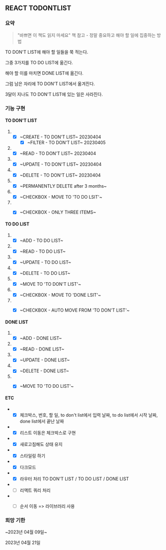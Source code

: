 ## REACT TODONTLIST

### 요약

> "바쁘면 이 책도 읽지 마세요" 책 참고 - 정말 중요하고 해야 할 일에 집중하는 방법


TO DON'T LIST에 해야 할 일들을 쭉 적는다. 

그중 3가지를 TO DO LIST에 옮긴다. 

해야 할 이를 마치면 DONE LIST에 옮긴다. 

그럼 남은 자리에 TO DON'T LIST에서 옮겨진다. 

3달이 지나도 TO DON'T LIST에 있는 일은 사라진다. 


### 기능 구현


#### TO DON'T LIST

  1. - [X] ~CREATE - TO DON'T LIST~ 20230404
       - [X] ~FILTER - TO DON'T LIST~ 20230405
  2. - [X] ~READ - TO DON'T LIST~ 20230404
  3. - [X] ~UPDATE - TO DON'T LIST~ 20230404
  4. - [X] ~DELETE - TO DON'T LIST~ 20230404
  5. - [X] ~PERMANENTLY DELETE after 3 months~
  6. - [X] ~CHECKBOX - MOVE TO 'TO DO LSIT'~
  7. - [X] ~CHECKBOX - ONLY THREE ITEMS~


 #### TO DO LIST

  1. - [X] ~ADD - TO DO LIST~
  2. - [X] ~READ - TO DO LIST~
  3. - [X] ~UPDATE - TO DO LIST~
  4. - [X] ~DELETE - TO DO LIST~
  5. - [X] ~MOVE TO 'TO DON'T LIST'~
  6. - [X] ~CHECKBOX - MOVE TO 'DONE LSIT'~
  7. - [X] ~CHECKBOX - AUTO MOVE FROM 'TO DON'T LIST'~


####  DONE LIST

  1. - [X] ~ADD - DONE LIST~
  2. - [X] ~READ - DONE LIST~
  3. - [X] ~UPDATE - DONE LIST~
  4. - [X] ~DELETE - DONE LIST~
  5. - [X] ~MOVE TO 'TO DO LIST'~


####  ETC
- - [X] 체크박스, 번호, 할 일, to don't list에서 입력 날짜, to do list에서 시작 날짜, done list에서 끝난 날짜
- - [X] 리스트 이동은 체크박스로 구현
- - [X] 새로고침해도 상태 유지
- - [X] 스타일링 하기
- - [X] 다크모드
- - [X] 라우터 처리 TO DON'T LIST / TO DO LIST / DONE LIST
- - [ ] 리액트 쿼리 처리
- - [ ] 순서 이동 => 라이브러리 사용   


### 희망 기한

~2023년 04월 09일~ 

2023년 04월 21일  
